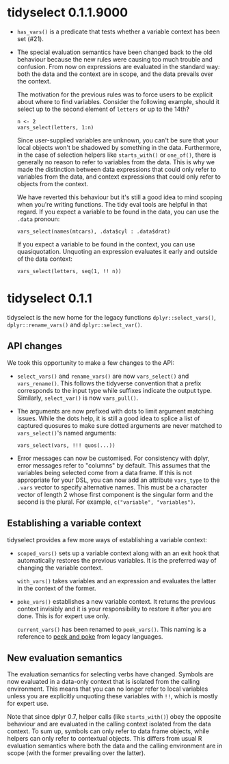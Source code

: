 
# tidyselect 0.1.1.9000

* `has_vars()` is a predicate that tests whether a variable context
  has been set (#21).

* The special evaluation semantics have been changed back to the old
  behaviour because the new rules were causing too much trouble and
  confusion. From now on expressions are evaluated in the standard
  way: both the data and the context are in scope, and the data
  prevails over the context.

  The motivation for the previous rules was to force users to be
  explicit about where to find variables. Consider the following
  example, should it select up to the second element of `letters` or
  up to the 14th?

  ```
  n <- 2
  vars_select(letters, 1:n)
  ```

  Since user-supplied variables are unknown, you can't be sure that
  your local objects won't be shadowed by something in the
  data. Furthermore, in the case of selection helpers like
  `starts_with()` or `one_of()`, there is generally no reason to refer
  to variables from the data. This is why we made the distinction
  between data expressions that could only refer to variables from the
  data, and context expressions that could only refer to objects from
  the context.

  We have reverted this behaviour but it's still a good idea to mind
  scoping when you're writing functions. The tidy eval tools are
  helpful in that regard. If you expect a variable to be found in the
  data, you can use the `.data` pronoun:

  ```{r}
  vars_select(names(mtcars), .data$cyl : .data$drat)
  ```

  If you expect a variable to be found in the context, you can use
  quasiquotation. Unquoting an expression evaluates it early and
  outside of the data context:

  ```
  vars_select(letters, seq(1, !! n))
  ```


# tidyselect 0.1.1

tidyselect is the new home for the legacy functions
`dplyr::select_vars()`, `dplyr::rename_vars()` and
`dplyr::select_var()`.


## API changes

We took this opportunity to make a few changes to the API:

* `select_vars()` and `rename_vars()` are now `vars_select()` and
  `vars_rename()`. This follows the tidyverse convention that a prefix
  corresponds to the input type while suffixes indicate the output
  type. Similarly, `select_var()` is now `vars_pull()`.

* The arguments are now prefixed with dots to limit argument matching
  issues. While the dots help, it is still a good idea to splice a
  list of captured quosures to make sure dotted arguments are never
  matched to `vars_select()`'s named arguments:

  ```
  vars_select(vars, !!! quos(...))
  ```

* Error messages can now be customised. For consistency with dplyr,
  error messages refer to "columns" by default. This assumes that the
  variables being selected come from a data frame. If this is not
  appropriate for your DSL, you can now add an attribute `vars_type`
  to the `.vars` vector to specify alternative names. This must be a
  character vector of length 2 whose first component is the singular
  form and the second is the plural. For example, `c("variable",
  "variables")`.


## Establishing a variable context

tidyselect provides a few more ways of establishing a variable
context:

* `scoped_vars()` sets up a variable context along with an an exit
  hook that automatically restores the previous variables. It is the
  preferred way of changing the variable context.

  `with_vars()` takes variables and an expression and evaluates the
  latter in the context of the former.

* `poke_vars()` establishes a new variable context. It returns the
  previous context invisibly and it is your responsibility to restore
  it after you are done. This is for expert use only.

  `current_vars()` has been renamed to `peek_vars()`. This naming is a
  reference to [peek and poke](https://en.wikipedia.org/wiki/PEEK_and_POKE)
  from legacy languages.


## New evaluation semantics

The evaluation semantics for selecting verbs have changed. Symbols are
now evaluated in a data-only context that is isolated from the calling
environment. This means that you can no longer refer to local variables
unless you are explicitly unquoting these variables with `!!`, which
is mostly for expert use.

Note that since dplyr 0.7, helper calls (like `starts_with()`) obey
the opposite behaviour and are evaluated in the calling context
isolated from the data context. To sum up, symbols can only refer to
data frame objects, while helpers can only refer to contextual
objects. This differs from usual R evaluation semantics where both
the data and the calling environment are in scope (with the former
prevailing over the latter).
